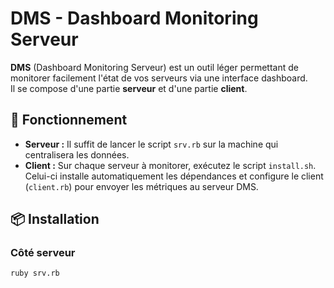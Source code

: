 # DMS - Dashboard Monitoring Serveur

**DMS** (Dashboard Monitoring Serveur) est un outil léger permettant de monitorer facilement l'état de vos serveurs via une interface dashboard.  
Il se compose d'une partie **serveur** et d'une partie **client**.

## 🔧 Fonctionnement

- **Serveur :** Il suffit de lancer le script `srv.rb` sur la machine qui centralisera les données.
- **Client :** Sur chaque serveur à monitorer, exécutez le script `install.sh`. Celui-ci installe automatiquement les dépendances et configure le client (`client.rb`) pour envoyer les métriques au serveur DMS.

## 📦 Installation

### Côté serveur

```bash
ruby srv.rb
